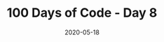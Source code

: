 ---
title: 100 Days of Code - Day 8
description: Day 8!
date: 2020-05-18
tags: 
  - 100DaysOfCode
layout: layouts/post.njk
---